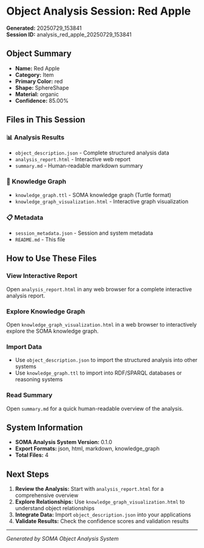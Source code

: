 # Object Analysis Session: Red Apple

**Generated:** 20250729_153841  
**Session ID:** analysis_red_apple_20250729_153841

## Object Summary

- **Name:** Red Apple
- **Category:** Item
- **Primary Color:** red
- **Shape:** SphereShape
- **Material:** organic
- **Confidence:** 85.00%

## Files in This Session

### 📊 Analysis Results
- `object_description.json` - Complete structured analysis data
- `analysis_report.html` - Interactive web report
- `summary.md` - Human-readable markdown summary

### 🧠 Knowledge Graph
- `knowledge_graph.ttl` - SOMA knowledge graph (Turtle format)
- `knowledge_graph_visualization.html` - Interactive graph visualization

### 📋 Metadata
- `session_metadata.json` - Session and system metadata
- `README.md` - This file

## How to Use These Files

### View Interactive Report
Open `analysis_report.html` in any web browser for a complete interactive analysis report.

### Explore Knowledge Graph
Open `knowledge_graph_visualization.html` in a web browser to interactively explore the SOMA knowledge graph.

### Import Data
- Use `object_description.json` to import the structured analysis into other systems
- Use `knowledge_graph.ttl` to import into RDF/SPARQL databases or reasoning systems

### Read Summary
Open `summary.md` for a quick human-readable overview of the analysis.

## System Information

- **SOMA Analysis System Version:** 0.1.0
- **Export Formats:** json, html, markdown, knowledge_graph
- **Total Files:** 4

## Next Steps

1. **Review the Analysis:** Start with `analysis_report.html` for a comprehensive overview
2. **Explore Relationships:** Use `knowledge_graph_visualization.html` to understand object relationships
3. **Integrate Data:** Import `object_description.json` into your applications
4. **Validate Results:** Check the confidence scores and validation results

---
*Generated by SOMA Object Analysis System*
